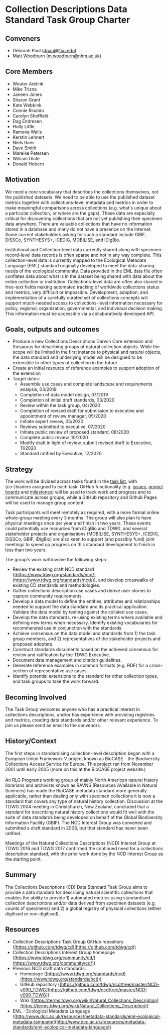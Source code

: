 # Collection Descriptions Data Standard Task Group Charter

## Conveners

*   Deborah Paul ([dpaul@fsu.edu](mailto:dpaul@fsu.edu))
*   Matt Woodburn ([m.woodburn@nhm.ac.uk](mailto:m.woodburn@nhm.ac.uk))

## Core Members

*   Wouter Addink
*   Mike Trizna
*   Janeen Jones
*   Sharon Grant
*   Kate Webbink
*   Connie Rinaldo
*   Carolyn Sheffield
*   Dag Endresen
*   Holly Little
*   Ramona Walls
*   Kerstin Lehnert
*   Niels Raes
*   Dave Smith
*   Mareike Petersen
*   William Ulate
*   Donald Hobern

## Motivation

We need a core vocabulary that describes the collections themselves, not the published datasets. We need to be able to use the published dataset metrics together with collections-level metadata and metrics in order to make meaningful comparisons across collections (e.g. what's unique about a particular collection, or where are the gaps). These data are especially critical for discovering collections that are not yet publishing their specimen data anywhere. There are valuable collections that have no information stored in a database and many do not have a presence on the Internet. Some current stakeholders asking for such a standard include GBIF, DiSSCo, SYNTHESYS+, ICEDIG, MOBILISE, and iDigBio.

Institutional and Collection-level data currently shared along with specimen-record-level data records is often sparse and not in any way complete. This collection-level data is currently mapped to the Ecological Metadata Language (EML) standard originally developed to meet the data-sharing needs of the ecological community. Data provided in the EML data file often conflates data about what is in the dataset being shared with data about the entire collection or institution. Collections-level data are often also shared in free-text fields making automated tracking of worldwide collections status and metrics, very difficult or impossible. Development, adoption, and implementation of a carefully curated set of collections concepts will support much-needed access to collections-level information necessary for policy, regional, organization, governmental, and individual decision making. This information must be accessible via a collaboratively developed API.

## Goals, outputs and outcomes

*   Produce a new Collections Descriptions Darwin Core extension and thesaurus for describing groups of natural collection objects. While the scope will be limited in the first instance to physical and natural objects, the data standard and underlying model will be designed to be extensible to other types of collection in the future.
*   Create an initial resource of reference examples to support adoption of the extension
*   Target dates:
    *   Assemble use cases and complete landscape and requirements analysis, 03/2019
    *   Completion of data model design, 07/2019
    *   Completion of initial draft standards, 03/2020
    *   Review within the task group, 04/2020
    *   Completion of revised draft for submission to executive and appointment of review manager, 05/2020
    *   Initiate expert review, 05/2020
    *   Reviews submitted to executive, 07/2020
    *   Initiate public review of proposed standard, 08/2020
    *   Complete public review, 10/2020
    *   Modify draft in light of review, submit revised draft to Executive, 11/2020
    *   Standard ratified by Executive, 12/2020

## Strategy

The work will be divided across tasks found in the [task list](https://docs.google.com/spreadsheets/d/1LmQvzOUeO4gbZAnHQPYsqxOwJYg9SqdiNT4guJkJ8RU/edit?usp=sharing), with (co-)leaders assigned to each task. GitHub functionality (e.g. [issues](https://help.github.com/articles/about-issues/), [project boards](https://help.github.com/articles/about-project-boards/) and [milestones](https://help.github.com/articles/about-milestones/)) will be used to track work and progress and to communicate across groups, while a GitHub repository and Github Pages will be used to manage group content. 

Task participants will meet remotely as required, with a more formal online whole-group meeting every 3 months. The group will also plan to have physical meetings once per year and finish in two years. These events could potentially use resources from iDigBio and TDWG, and several stakeholder projects and organisations (MOBILISE, SYNTHESYS+, ICEDIG, DiSSCo, GBIF, iDigBio) are also keen to support (and possibly fund) joint meetings to speed up progress on this standard development to finish in less than two years.

The group's work will involve the following steps:

*   Review the existing draft NCD standard ([https://www.tdwg.org/standards/ncd/](https://www.tdwg.org/standards/ncd/)), and develop crosswalks of existing CD standards and methodologies.
*   Gather collections description use cases and derive user stories to capture community requirements.
*   Develop a data model to define the entities, attributes and relationships needed to support the data standard and its practical application. Validate the data model by testing against the collated use cases.
*   Develop the data standards, re-using existing terms where available and defining new terms when necessary. Identify existing vocabularies for recommended use in conjunction with the standards.
*   Achieve consensus on the data model and standards from 1) the task group members, and 2) representatives of the stakeholder projects and proposed adopters.
*   Construct standards documents based on the achieved consensus for review and ratification by the TDWG Executive.
*   Document data management and citation guidelines.
*   Generate reference examples in common formats (e.g. RDF) for a cross-section of representative use cases.
*   Identify potential extensions to the standard for other collection types, and task groups to take the work forward.

## Becoming Involved

The Task Group welcomes anyone who has a practical interest in collections descriptions, and/or has experience with providing registries and metrics, creating data standards and/or other relevant experience. To join us please send an email to the convenors.

## History/Context

The first steps in standardising collection-level description began with a European Union Framework V project known as BioCASE - the Biodiversity Collections Access Service for Europe. This project ran from November 2001 until early 2005 (more on this at the BioCASE project website.) \
 \
An RLG Programs working group of mainly North American natural history librarians and archivists known as RAVNS (Resources AVailable in Natural Sciences) has made the BioCASE metadata standard more generally applicable, rather than dealing only with specimen collections it is now a standard that covers any type of natural history collection. Discussion at the TDWG 2004 meeting in Christchurch, New Zealand, concluded that a standard for describing natural history collections would fit well with the suite of data standards being developed on behalf of the Global Biodiversity Information Facility (GBIF). The NCD Interest Group was convened and submitted a draft standard in 2008, but that standard has never been ratified.

Meetings of the Natural Collections Descriptions (NCD) Interest Group at TDWG 2016 and TDWG 2017 confirmed the continued need for a collections description standard, with the prior work done by the NCD Interest Group as the starting point.

## Summary

The Collections Descriptions (CD) Data Standard Task Group aims to provide a data standard for describing natural scientific collections that enables the ability to provide 1) automated metrics using standardised collection descriptions and/or data derived from specimen datasets (e.g. counts of specimens) and 2) a global registry of physical collections (either digitised or non-digitised).

## Resources

*   Collection Descriptions Task Group GitHub repository ([https://github.com/tdwg/cd](https://github.com/tdwg/cd))
*   Collection Descriptions Interest Group homepage ([https://www.tdwg.org/community/cd/](https://www.tdwg.org/community/cd/))
*   Previous NCD draft data standards:
    *   Homepage ([https://www.tdwg.org/standards/ncd](https://www.tdwg.org/standards/ncd))
    *   GitHub repository ([https://github.com/tdwg/ncd/tree/master/NCD-v090_TDWG](https://github.com/tdwg/ncd/tree/master/NCD-v090_TDWG))
    *   Wiki ([https://terms.tdwg.org/wiki/Natural_Collections_Description](https://terms.tdwg.org/wiki/Natural_Collections_Description))
*   EML - Ecological Metadata Language ([http://www.dcc.ac.uk/resources/metadata-standards/eml-ecological-metadata-language](http://www.dcc.ac.uk/resources/metadata-standards/eml-ecological-metadata-language))